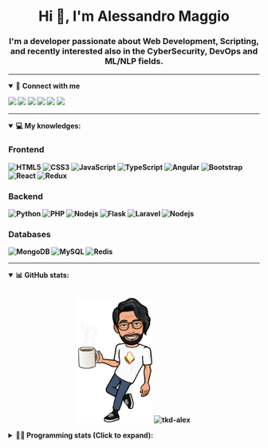 <h1 align="center">Hi 👋, I'm Alessandro Maggio</h1>
<h3 align="center">I'm a developer passionate about Web Development, Scripting, and recently interested also in the CyberSecurity, DevOps and ML/NLP fields.</h3>

____

<details open>
<summary>🤝 <b>Connect with me<b></summary>

<p align = "center">

[<img src="https://img.shields.io/badge/twitter-1DA1F2.svg?&style=for-the-badge&logo=twitter&logoColor=white" />](https://twitter.com/TkdAxel)
[<img src ="https://img.shields.io/badge/portfolio-web-%23.svg?&style=for-the-badge&logo=&logoColor=white%22">](https://alessandromaggio.it/)
[<img src ="https://img.shields.io/badge/Telegram-1ca0f1.svg?&style=for-the-badge&logo=Telegram&logoColor=white%22&link=https://t.me/TkdAlex">](https://t.me/TkdAlex/)
[<img src="https://img.shields.io/badge/gmail-c14438.svg?&style=for-the-badge&logo=Gmail&logoColor=white&link=mailto:alex.tkd.alex@gmail.com"/>](mailto:alex.tkd.alex@gmail.com)
[<img src="https://img.shields.io/badge/linkedin-0077B5.svg?&style=for-the-badge&logo=linkedin&logoColor=white" />](https://www.linkedin.com/in/aalessandromaggio/)
[<img src = "https://img.shields.io/badge/instagram-E4405F.svg?&style=for-the-badge&logo=instagram&logoColor=white">](https://www.instagram.com/tkd_alex/)
<!--- [![Visits Badge](https://badges.pufler.dev/visits/tkd-alex/tkd-alex?style=for-the-badge&color=blue)](https://github.com/tkd-alex/tkd-alex) -->

</p>

</details>

---

<details open>
<summary>💻 <b>My knowledges</b>: </summary>

### Frontend
![HTML5](https://img.shields.io/badge/-HTML5-E34F26.svg?style=for-the-badge&logo=html5&logoColor=ffffff)
![CSS3](https://img.shields.io/badge/-CSS3-1572B6.svg?style=for-the-badge&logo=css3)
![JavaScript](https://img.shields.io/badge/-JavaScript-282C34?style=for-the-badge&logo=javascript)
![TypeScript](https://img.shields.io/badge/-TypeScript-007ACC?style=for-the-badge&logo=typescript)
![Angular](https://img.shields.io/badge/-Angular-DD0031?style=for-the-badge&logo=angular)
![Bootstrap](https://img.shields.io/badge/-Bootstrap-563D7C.svg?style=for-the-badge&logo=bootstrap)
![React](https://img.shields.io/badge/-React-282C34.svg?style=for-the-badge&logo=react&logoColor=ffffff)
![Redux](https://img.shields.io/badge/-Redux-764ABC.svg?style=for-the-badge&logo=redux)

### Backend
![Python](https://img.shields.io/badge/-Python-3776AB.svg?style=for-the-badge&logo=Python&logoColor=ffffff)
![PHP](https://img.shields.io/badge/-PHP-777BB4.svg?style=for-the-badge&logo=PHP&logoColor=ffffff)
![Nodejs](https://img.shields.io/badge/-Bash-4EAA25.svg?style=for-the-badge&logo=gnu-bash&logoColor=ffffff)
![Flask](https://img.shields.io/badge/-Flask-282C34.svg?style=for-the-badge&logo=flask)
![Laravel](https://img.shields.io/badge/-Laravel-FF2D20.svg?style=for-the-badge&logo=laravel&logoColor=ffffff)
![Nodejs](https://img.shields.io/badge/-Nodejs-339933.svg?style=for-the-badge&logo=Node.js&logoColor=ffffff)

### Databases
![MongoDB](https://img.shields.io/badge/-MongoDB-47A248?style=for-the-badge&logo=mongodb&logoColor=ffffff)
![MySQL](https://img.shields.io/badge/-MySQL-4479A1?style=for-the-badge&logo=mysql&logoColor=ffffff)
![Redis](https://img.shields.io/badge/-Redis-DC382D?style=for-the-badge&logo=Redis&logoColor=ffffff)

</details>

---

<details open>
 <summary>📊 <b>GitHub stats</b>: </summary>

<br>

<p align = "center">
    <img src="https://raw.githubusercontent.com/Tkd-Alex/tkd-alex/master/images/321517cd-ff68-41a7-b0d1-e765680568a7-8b6448d9-c944-4146-b633-adbdd25cb471-v1.png" height="250" />
    <img src="https://github-readme-stats.vercel.app/api?username=tkd-alex&show_icons=true&count_private=true&hide_border=true&line_height=25" alt="tkd-alex">
</p>

</design>

<details>
 <summary>👨‍💻 <b>Programming stats (Click to expand)</b>: </summary>
 
<!--START_SECTION:waka-->
**I'm an Early 🐤** 

```text
🌞 Morning    219 commits    ████░░░░░░░░░░░░░░░░░░░░░   19.14% 
🌆 Daytime    465 commits    ██████████░░░░░░░░░░░░░░░   40.65% 
🌃 Evening    423 commits    █████████░░░░░░░░░░░░░░░░   36.98% 
🌙 Night      37 commits     ░░░░░░░░░░░░░░░░░░░░░░░░░   3.23%

```
📅 **I'm Most Productive on Wednesday** 

```text
Monday       159 commits    ███░░░░░░░░░░░░░░░░░░░░░░   13.9% 
Tuesday      200 commits    ████░░░░░░░░░░░░░░░░░░░░░   17.48% 
Wednesday    230 commits    █████░░░░░░░░░░░░░░░░░░░░   20.1% 
Thursday     160 commits    ███░░░░░░░░░░░░░░░░░░░░░░   13.99% 
Friday       178 commits    ████░░░░░░░░░░░░░░░░░░░░░   15.56% 
Saturday     99 commits     ██░░░░░░░░░░░░░░░░░░░░░░░   8.65% 
Sunday       118 commits    ██░░░░░░░░░░░░░░░░░░░░░░░   10.31%

```


📊 **This Week I Spent My Time On** 

```text
⌚︎ Time Zone: Europe/Rome

💬 Programming Languages: 
Python                   29 hrs              ███████████████████████░░   94.63% 
CSV                      42 mins             ░░░░░░░░░░░░░░░░░░░░░░░░░   2.32% 
Text                     19 mins             ░░░░░░░░░░░░░░░░░░░░░░░░░   1.07% 
Other                    16 mins             ░░░░░░░░░░░░░░░░░░░░░░░░░   0.89% 
JSON                     11 mins             ░░░░░░░░░░░░░░░░░░░░░░░░░   0.62%

🔥 Editors: 
VS Code                  30 hrs              ████████████████████████░   97.85% 
Sublime Text             38 mins             ░░░░░░░░░░░░░░░░░░░░░░░░░   2.09% 
Android Studio           1 min               ░░░░░░░░░░░░░░░░░░░░░░░░░   0.06%

🐱‍💻 Projects: 
COPenaghenAIO            16 hrs 59 mins      █████████████░░░░░░░░░░░░   55.43% 
secret-project-ytm       12 hrs 27 mins      ██████████░░░░░░░░░░░░░░░   40.66% 
Unknown Project          26 mins             ░░░░░░░░░░░░░░░░░░░░░░░░░   1.46% 
WeWard-Miner             25 mins             ░░░░░░░░░░░░░░░░░░░░░░░░░   1.38% 
myStore                  16 mins             ░░░░░░░░░░░░░░░░░░░░░░░░░   0.92%

💻 Operating System: 
Linux                    30 hrs 39 mins      █████████████████████████   100.0%

```

**I Mostly Code in Python** 

```text
Python                   31 repos            ██████████░░░░░░░░░░░░░░░   41.33% 
JavaScript               12 repos            ████░░░░░░░░░░░░░░░░░░░░░   16.0% 
PHP                      5 repos             █░░░░░░░░░░░░░░░░░░░░░░░░   6.67% 
HTML                     5 repos             █░░░░░░░░░░░░░░░░░░░░░░░░   6.67% 
CSS                      5 repos             █░░░░░░░░░░░░░░░░░░░░░░░░   6.67%

```



 Last Updated on 19/03/2022 06:07:37 UTC
<!--END_SECTION:waka-->

</details>
